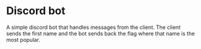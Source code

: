 # Discord bot

A simple discord bot that handles messages from the client. The client sends the first name and the bot sends back the flag where that name is the most popular.
